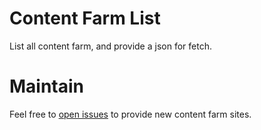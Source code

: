 # Content Farm List
List all content farm, and provide a json for fetch.


# Maintain
Feel free to [open issues](https://github.com/wildskyf/ContentFarm-List/issues/new) to provide new content farm sites.
